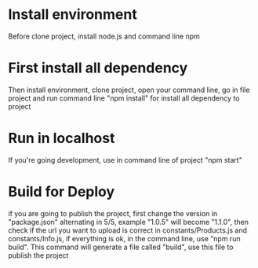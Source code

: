 # Install environment

Before clone project, install node.js and command line npm

# First install all dependency

Then install environment, clone project, open your command line, go in file project and run command line "npm install" for install all dependency to project

# Run in localhost

If you're going development, use in command line of project "npm start"

# Build for Deploy

if you are going to publish the project, first change the version in "package.json" alternating in 5/5, example "1.0.5" will become "1.1.0", then check if the url you want to upload is correct in constants/Products.js and constants/Info.js, if everything is ok, in the command line, use "npm run build". This command will generate a file called "build", use this file to publish the project
